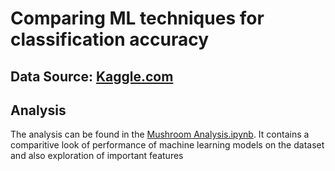 # Comparing ML techniques for classification accuracy

## Data Source: [Kaggle.com](https://www.kaggle.com/uciml/mushroom-classification)

## Analysis
The analysis can be found in the [Mushroom Analysis.ipynb](https://github.com/monkeydunkey/JupyterNotebooks/blob/master/MushroomClassification/Mushroom%20Analysis.ipynb). It contains a comparitive look of performance of machine learning models on the dataset and also exploration of important features
